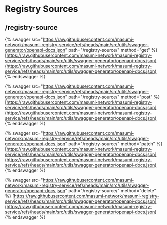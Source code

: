 # Registry Sources

## /registry-source

{% swagger src="https://raw.githubusercontent.com/masumi-network/masumi-registry-service/refs/heads/main/src/utils/swagger-generator/openapi-docs.json" path="/registry-source/" method="get" %}
[https://raw.githubusercontent.com/masumi-network/masumi-registry-service/refs/heads/main/src/utils/swagger-generator/openapi-docs.json](https://raw.githubusercontent.com/masumi-network/masumi-registry-service/refs/heads/main/src/utils/swagger-generator/openapi-docs.json)
{% endswagger %}

{% swagger src="https://raw.githubusercontent.com/masumi-network/masumi-registry-service/refs/heads/main/src/utils/swagger-generator/openapi-docs.json" path="/registry-source/" method="post" %}
[https://raw.githubusercontent.com/masumi-network/masumi-registry-service/refs/heads/main/src/utils/swagger-generator/openapi-docs.json](https://raw.githubusercontent.com/masumi-network/masumi-registry-service/refs/heads/main/src/utils/swagger-generator/openapi-docs.json)
{% endswagger %}

{% swagger src="https://raw.githubusercontent.com/masumi-network/masumi-registry-service/refs/heads/main/src/utils/swagger-generator/openapi-docs.json" path="/registry-source/" method="patch" %}
[https://raw.githubusercontent.com/masumi-network/masumi-registry-service/refs/heads/main/src/utils/swagger-generator/openapi-docs.json](https://raw.githubusercontent.com/masumi-network/masumi-registry-service/refs/heads/main/src/utils/swagger-generator/openapi-docs.json)
{% endswagger %}

{% swagger src="https://raw.githubusercontent.com/masumi-network/masumi-registry-service/refs/heads/main/src/utils/swagger-generator/openapi-docs.json" path="/registry-source/" method="delete" %}
[https://raw.githubusercontent.com/masumi-network/masumi-registry-service/refs/heads/main/src/utils/swagger-generator/openapi-docs.json](https://raw.githubusercontent.com/masumi-network/masumi-registry-service/refs/heads/main/src/utils/swagger-generator/openapi-docs.json)
{% endswagger %}



